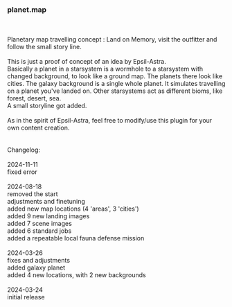 ### planet.map
<br>
<br>
Planetary map travelling concept : Land on Memory, visit the outfitter and follow the small story line.<br>
<br>
This is just a proof of concept of an idea by Epsil-Astra.<br>
Basically a planet in a starsystem is a wormhole to a starsystem with changed background, to look like a ground map. The planets there look like cities. The galaxy background is a single whole planet. It simulates travelling on a planet you've landed on. Other starsystems act as different bioms, like forest, desert, sea.<br>
A small storyline got added.<br>
<br>
As in the spirit of Epsil-Astra, feel free to modify/use this plugin for your own content creation.<br> 
<br>
<br>
Changelog:<br>
<br>
2024-11-11<br>
fixed error<br>
<br>
2024-08-18<br>
removed the start<br>
adjustments and finetuning<br>
added new map locations (4 'areas', 3 'cities')<br>
added 9 new landing images<br>
added 7 scene images<br>
added 6 standard jobs<br>
added a repeatable local fauna defense mission<br>
<br>
2024-03-26<br>
fixes and adjustments<br>
added galaxy planet<br>
added 4 new locations, with 2 new backgrounds<br>
<br>
2024-03-24<br>
initial release<br>